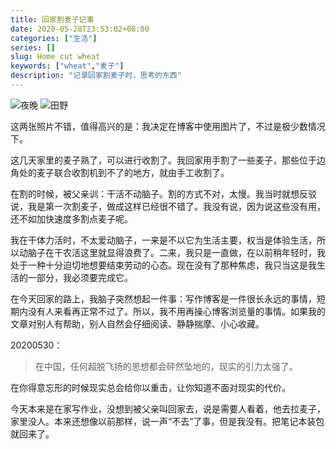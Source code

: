 ```yaml
---
title: 回家割麦子记事
date: 2020-05-28T23:53:02+08:00
categories: ["生活"]
series: []
slug: Home cut wheat
keywords: ["wheat","麦子"]
description: "记录回家割麦子时，思考的东西"
---
```


<img src="http://static.yidajiabei.xyz/img/night.jpg" alt="夜晚">

<img src="http://static.yidajiabei.xyz/img/field.jpg" alt="田野">

这两张照片不错，值得高兴的是：我决定在博客中使用图片了，不过是极少数情况下。

这几天家里的麦子熟了，可以进行收割了。我回家用手割了一些麦子，那些位于边角处的麦子联合收割机到不了的地方，就由手工收割了。

在割的时候，被父亲训：干活不动脑子。割的方式不对，太慢。我当时就想反驳说，我是第一次割麦子，做成这样已经很不错了。我没有说，因为说这些没有用，还不如加快速度多割点麦子呢。

我在干体力活时，不太爱动脑子，一来是不以它为生活主要，权当是体验生活，所以动脑子在干农活这里就显得浪费了。二来，我只是一直做，在以前稍年轻时，我处于一种十分迫切地想要结束劳动的心态。现在没有了那种焦虑，我只当这是我生活的一部分，我必须要完成它。

在今天回家的路上，我脑子突然想起一件事：写作博客是一件很长永远的事情，短期内没有人来看再正常不过了。所以，我不用再操心博客浏览量的事情。如果我的文章对别人有帮助，别人自然会仔细阅读、静静揣摩、小心收藏。

20200530：

> 在中国，任何超脱飞扬的思想都会砰然坠地的，现实的引力太强了。

在你得意忘形的时候现实总会给你以重击，让你知道不面对现实的代价。

今天本来是在家写作业，没想到被父亲叫回家去，说是需要人看着，他去拉麦子，家里没人。本来还想像以前那样，说一声“不去”了事，但是我没有。把笔记本装包就回来了。